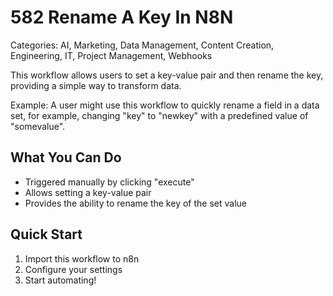 # 582 Rename A Key In N8N

Categories: AI, Marketing, Data Management, Content Creation, Engineering, IT, Project Management, Webhooks

This workflow allows users to set a key-value pair and then rename the key, providing a simple way to transform data.

Example: A user might use this workflow to quickly rename a field in a data set, for example, changing "key" to "newkey" with a predefined value of "somevalue".

## What You Can Do
- Triggered manually by clicking "execute"
- Allows setting a key-value pair
- Provides the ability to rename the key of the set value

## Quick Start
1. Import this workflow to n8n
2. Configure your settings
3. Start automating!


